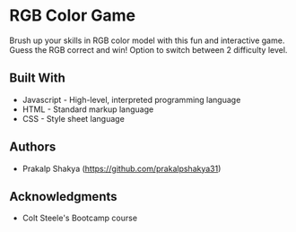# RGB Color Game

Brush up your skills in RGB color model with this fun and interactive game. Guess the RGB correct and win! Option to switch between 2 difficulty level.

## Built With

* Javascript - High-level, interpreted programming language
* HTML - Standard markup language
* CSS - Style sheet language

## Authors

* Prakalp Shakya (https://github.com/prakalpshakya31)

## Acknowledgments

* Colt Steele's Bootcamp course
